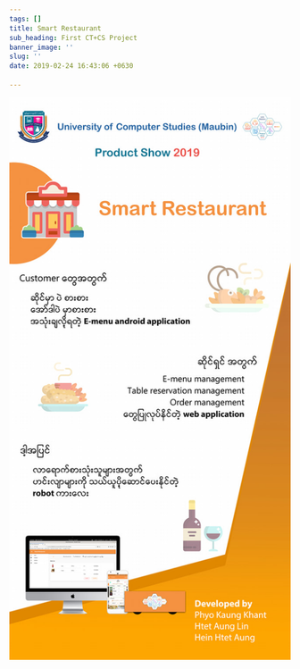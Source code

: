 ```yaml
---
tags: []
title: Smart Restaurant
sub_heading: First CT+CS Project
banner_image: ''
slug: ''
date: 2019-02-24 16:43:06 +0630

---
```

![](/uploads/2019/02/24/52729306_2087502361547488_2553061846462496768_o.jpg)
